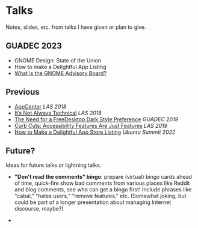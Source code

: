# Talks

Notes, slides, etc. from talks I have given or plan to give.

## GUADEC 2023

- GNOME Design: State of the Union
- How to make a Delightful App Listing
- [What is the GNOME Advisory Board?](guadec-2023/what-is-the-gnome-advisory-board)

## Previous

- [AppCenter](appcenter-las-2018) _LAS 2018_
- [It’s Not Always Technical](not-always-technical) _LAS 2018_
- [The Need for a FreeDesktop Dark Style Preference](fdo-dark-style) _GUADEC 2019_
- [Curb Cuts: Accessibility Features Are Just Features](curb-cuts) _LAS 2019_
- [How to Make a Delightful App Store Listing](https://www.youtube.com/watch?v=r8dX46J7W8g) _Ubuntu Summit 2022_

## Future?

Ideas for future talks or lightning talks.

- **"Don't read the comments" bingo**: prepare (virtual) bingo cards ahead of time, quick-fire show bad comments from various places like Reddit and blog comments, see who can get a bingo first! Include phrases like "cabal," "hates users," "remove features," etc. (Somewhat joking, but could be part of a longer presentation about managing Internet discourse, maybe?)

- 
